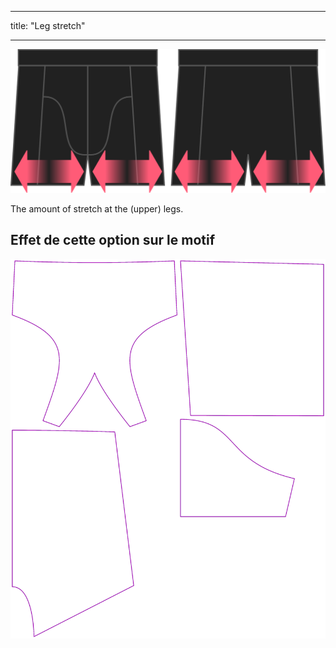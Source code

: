 - - -
title: "Leg stretch"
- - -

![The leg stretch option on Bruce](./legstretch.svg)

The amount of stretch at the (upper) legs.

## Effet de cette option sur le motif

![This image shows the effect of this option by superimposing several variants that have a different value for this option](bruce_legstretch_sample.svg "Effet de cette option sur le modèle")
